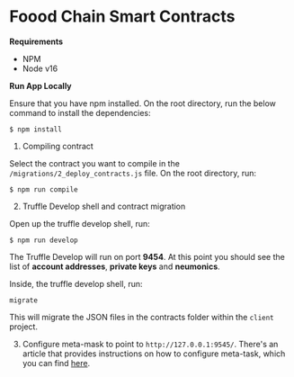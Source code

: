 # Foood Chain Smart Contracts

**Requirements**
- NPM
- Node v16

**Run App Locally**

Ensure that you have npm installed. On the root directory, run the below command to install the dependencies:

`$ npm install`

1. Compiling contract

Select the contract you want to compile in the `/migrations/2_deploy_contracts.js` file. On the root directory, run: 

`$ npm run compile`

2. Truffle Develop shell and contract migration

Open up the truffle develop shell, run:

`$ npm run develop`

The Truffle Develop will run on port **9454**. At this point you should see the list of **account addresses**, **private keys** and **neumonics**.

Inside, the truffle develop shell, run:

`migrate`

This will migrate the JSON files in the contracts folder within the `client` project.

3. Configure meta-mask to point to `http://127.0.0.1:9545/`. There's an article that provides instructions on how to configure meta-task, which you can find [here](https://medium.com/fullstacked/connect-react-to-ethereum-b117986d56c1).
